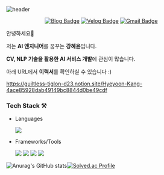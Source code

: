 ![header](https://capsule-render.vercel.app/api?type=waving&color=gradient&customColorList=12&height=250&section=header&text=Khyeyoon&fontSize=90)

<div align=center>

[![Blog Badge](http://img.shields.io/badge/-Blog-black?style=flat&logo=github&link=https://khyeyoon.github.io/categories/)](https://khyeyoon.github.io/categories/) [![Velog Badge](http://img.shields.io/badge/-Velog-20c997?style=flat&link=https://velog.io/@khyeyoon)](https://velog.io/@khyeyoon) [![Gmail Badge](https://img.shields.io/badge/Gmail-d14836?style=flat&logo=Gmail&logoColor=white&link=mailto:koycc1220@gmail.com)](mailto:koycc1220@gmail.com)

 </div>
 
 <div align=center>
	
<!-- <a href="https://hits.seeyoufarm.com"><img src="https://hits.seeyoufarm.com/api/count/incr/badge.svg?url=https%3A%2F%2Fgithub.com%2FKhyeyoon%2Fhit-counter&count_bg=%2379C83D&title_bg=%23555555&icon=&icon_color=%23E7E7E7&title=hits&edge_flat=false"/></a> -->
	
 </div>

안녕하세요👋

저는 **AI 엔지니어**를 꿈꾸는 **강혜윤**입니다.

**CV, NLP 기술을 활용한 AI 서비스 개발**에 관심이 많습니다.

아래 URL에서 **이력서**를 확인하실 수 있습니다 :)

https://guiltless-tiglon-d23.notion.site/Hyeyoon-Kang-4ace85928dab49149bc8844d0be49cdf

### Tech Stack ⚒

* Languages 

	<img src="https://img.shields.io/badge/Python-3776AB?style=for-the-badge&logo=Python&logoColor=white"> 

* Frameworks/Tools

	<img src="https://img.shields.io/badge/PyTorch-EE4C2C?style=for-the-badge&logo=PyTorch&logoColor=white"> <img src="https://img.shields.io/badge/Docker-2496ED?style=for-the-badge&logo=Docker&logoColor=white"> <img src="https://img.shields.io/badge/pandas-150458?style=for-the-badge&logo=pandas&logoColor=white"> <img src="https://img.shields.io/badge/Linux-FCC624?style=for-the-badge&logo=Linux&logoColor=white">

<!-- ### Paper 📃

* OCR-based Inventory Management Algorithms Robust to Damaged Images (3저자)
	> 2021 IEEE International Conference on Robotics and Automation (ICRA) -->


![Anurag's GitHub stats](https://github-readme-stats.vercel.app/api?username=Khyeyoon&show_icons=true&theme=radical)[![Solved.ac Profile](http://mazassumnida.wtf/api/v2/generate_badge?boj=koycc1220)](https://solved.ac/koycc1220/)



